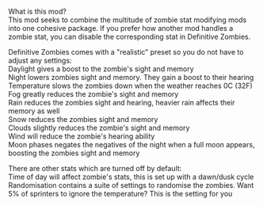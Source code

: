 What is this mod?<br />
This mod seeks to combine the multitude of zombie stat modifying mods into one cohesive package. If you prefer how another mod handles a zombie stat, you can disable the corresponding stat in Definitive Zombies.

Definitive Zombies comes with a "realistic" preset so you do not have to adjust any settings:<br />
Daylight gives a boost to the zombie's sight and memory<br />
Night lowers zombies sight and memory. They gain a boost to their hearing<br />
Temperature slows the zombies down when the weather reaches 0C (32F)<br />
Fog greatly reduces the zombie's sight and memory<br />
Rain reduces the zombies sight and hearing, heavier rain affects their memory as well<br />
Snow reduces the zombies sight and memory<br />
Clouds slightly reduces the zombie's sight and memory<br />
Wind will reduce the zombie's hearing ability<br />
Moon phases negates the negatives of the night when a full moon appears, boosting the zombies sight and memory<br />

There are other stats which are turned off by default:<br />
Time of day will affect zombie's stats, this is set up with a dawn/dusk cycle<br />
Randomisation contains a suite of settings to randomise the zombies. Want 5% of sprinters to ignore the temperature? This is the setting for you<br />
